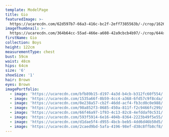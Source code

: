 ```yaml
---
template: ModelPage
title: Gio
featuredImage: >-
  https://ucarecdn.com/62d597b7-66a3-416c-bc2f-2eff7385563b/-/crop/1626x1796/0,0/-/preview/
imageThumbnail: >-
  https://ucarecdn.com/364b64cc-55ad-466e-a608-42a9cbcb4b97/-/crop/644x830/437,264/-/preview/
firstName: Gio
collection: Boys
height: 122cm
measurementType: chest
bust: 59cm
waist: 48cm
hips: 64cm
size: '6'
shoeSize: '1'
hair: Brown
eyes: Brown
imagePortfolio:
  - image: 'https://ucarecdn.com/bfb89b15-d197-4a3d-b4cb-b312fc60f554/'
  - image: 'https://ucarecdn.com/1535a66f-0b59-4cc4-a368-6fd57c9f8cda/'
  - image: 'https://ucarecdn.com/0e238a57-cb2f-46dd-acf4-fb3cd0c0e988/'
  - image: 'https://ucarecdn.com/98a852f3-0685-450a-811f-f2c9466fc299/'
  - image: 'https://ucarecdn.com/66f46a97-1f93-4c13-82c8-4efddaf0c531/'
  - image: 'https://ucarecdn.com/593f5914-6e16-404b-8364-2223b49f5e55/'
  - image: 'https://ucarecdn.com/d1dae5f4-d955-4bcb-beb5-4dd6d46b50d5/'
  - image: 'https://ucarecdn.com/2caed9bd-5afa-4196-98ef-d38c8ffb8cf8/'
---
```


